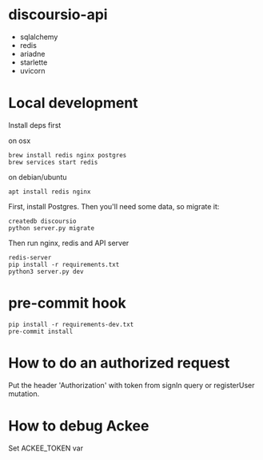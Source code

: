 # discoursio-api


- sqlalchemy
- redis
- ariadne
- starlette
- uvicorn

# Local development

Install deps first

on osx
```
brew install redis nginx postgres
brew services start redis
```

on debian/ubuntu
```
apt install redis nginx
```

First, install Postgres. Then you'll need some data, so migrate it:
```
createdb discoursio
python server.py migrate
```

Then run nginx, redis and API server
```
redis-server
pip install -r requirements.txt
python3 server.py dev
```

# pre-commit hook

```
pip install -r requirements-dev.txt
pre-commit install
```

# How to do an authorized request

Put the header 'Authorization' with token from signIn query or registerUser mutation.

# How to debug Ackee

Set ACKEE_TOKEN var
